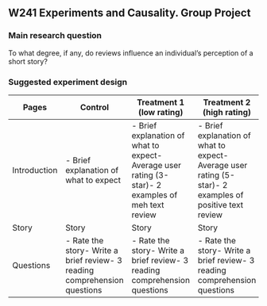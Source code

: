 ## W241 Experiments and Causality. Group Project

### Main research question

To what degree, if any, do reviews influence an individual’s perception of a short story?

### Suggested experiment design

| Pages        | Control                                                                   | Treatment 1 (low rating)                                                                           | Treatment 2 (high rating)                                                                               |
|--------------|---------------------------------------------------------------------------|----------------------------------------------------------------------------------------------------|---------------------------------------------------------------------------------------------------------|
| Introduction | - Brief explanation of what to expect                                     | - Brief explanation of what to expect- Average user rating (3-star)- 2 examples of meh text review | - Brief explanation of what to expect- Average user rating (5-star)- 2 examples of positive text review |
| Story        | Story                                                                     | Story                                                                                              | Story                                                                                                   |
| Questions    | - Rate the story- Write a brief review- 3 reading comprehension questions | - Rate the story- Write a brief review- 3 reading comprehension questions                          | - Rate the story- Write a brief review- 3 reading comprehension questions                               |
